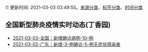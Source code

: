 :alarm_clock: 更新时间: 2021-03-03 03:49:55。[来源分类](../README.md)、[标签分类](../TAGS.md)、[时间分类](../TIMELINE.md)

## 全国新型肺炎疫情实时动态(丁香园)




- [2021-03-03-全国｜新增确诊病例-10-例](http://app.cctv.com/special/cportal/detail/arti/index.html?id=ArtiJVL6d1vNpPI9ahXz4tQb210303&isfromapp=1) 
- [2021-03-02-广东｜新增-3-例确诊-5-例无症状感染者](http://app.cctv.com/special/cportal/detail/arti/index.html?id=ArtibF6pF1Xb5AtWQWoWgbOy210303&isfromapp=1) 